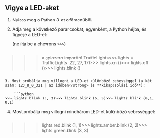 ## Vigye a LED-eket

1. Nyissa meg a Python 3-at a főmenüből.

2. Adja meg a következő parancsokat, egyenként, a Python héjba, és figyelje a LED-et:
    
    (ne írja be a chevrons `>>>`)
    
    ```python
>>> a gpiozero importtól TrafficLights>>> lights = TrafficLights (22, 27, 17)>>> lights.on ()>>> lights.off ()>>> lights.blink ()
```

3. Most próbálja meg villogni a LED-et különböző sebességgel (a két szám: 123_8_0_321 | az időben</strong> és **kikapcsolási idő**):
    
    ```python
>>> lights.blink (2, 2)>>> lights.blink (5, 5)>>> lights.blink (0,1, 0,1)
```

4. Most próbálja meg villogni mindhárom LED-et különböző sebességgel:
    
    ```python
>>> lights.red.blink (1, 1)>>> lights.amber.blink (2, 2)>>> lights.green.blink (3, 3)
```
